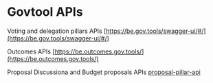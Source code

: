 # Govtool APIs

Voting and delegation pillars APIs [https://be.gov.tools/swagger-ui/#/](https://be.gov.tools/swagger-ui/#/)

Outcomes APIs [https://be.outcomes.gov.tools/](https://be.outcomes.gov.tools/)

Proposal Discussiona and Budget proposals APIs [proposal-pillar-api](proposal-pillar-api/ "mention")
